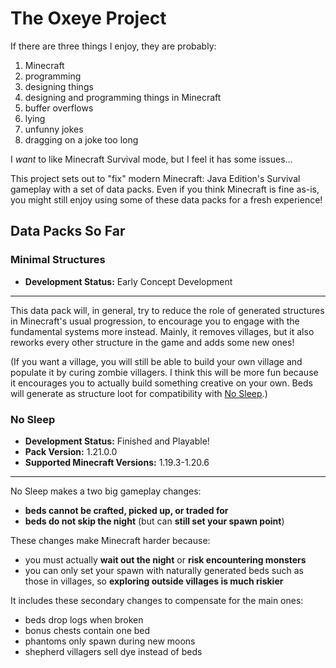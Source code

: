 # The Oxeye Project

If there are three things I enjoy, they are probably:
 1. Minecraft
 2. programming
 3. designing things
 4. designing and programming things in Minecraft
 5. buffer overflows
 6. lying
 7. unfunny jokes
 8. dragging on a joke too long

I *want* to like Minecraft Survival mode, but I feel it has some issues...

This project sets out to "fix" modern Minecraft: Java Edition's Survival
gameplay with a set of data packs. Even if you think Minecraft is fine as-is,
you might still enjoy using some of these data packs for a fresh experience!

## Data Packs So Far

### Minimal Structures

 - **Development Status:** Early Concept Development

---

This data pack will, in general, try to reduce the role of generated structures
in Minecraft's usual progression, to encourage you to engage with the
fundamental systems more instead. Mainly, it removes villages, but it also
reworks every other structure in the game and adds some new ones!

(If you want a village, you will still be able to build your own village and
populate it by curing zombie villagers. I think this will be more fun because it
encourages you to actually build something creative on your own. Beds will
generate as structure loot for compatibility with [No Sleep](#no-sleep).)

### No Sleep

 - **Development Status:** Finished and Playable!
 - **Pack Version:** 1.21.0.0
 - **Supported Minecraft Versions:** 1.19.3-1.20.6

---

No Sleep makes a two big gameplay changes:
 - **beds cannot be crafted, picked up, or traded for**
 - **beds do not skip the night** (but can **still set your spawn point**)

These changes make Minecraft harder because:
 - you must actually **wait out the night** or **risk encountering monsters**
 - you can only set your spawn with naturally generated beds such as those in
   villages, so **exploring outside villages is much riskier**

It includes these secondary changes to compensate for the main ones:
 - beds drop logs when broken
 - bonus chests contain one bed
 - phantoms only spawn during new moons
 - shepherd villagers sell dye instead of beds
